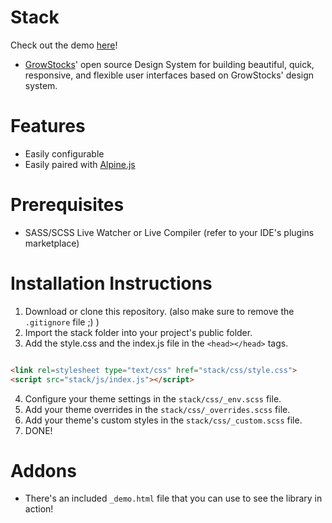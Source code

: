 # Stack
Check out the demo [here](https://growstocks.github.io/stack)!
- [GrowStocks](https://growstocks.xyz)' open source Design System for building beautiful, quick, responsive, and flexible user interfaces based on GrowStocks' design system.

# Features
- Easily configurable
- Easily paired with [Alpine.js](https://github.com/alpinejs/alpine)

# Prerequisites
* SASS/SCSS Live Watcher or Live Compiler (refer to your IDE's plugins marketplace)

# Installation Instructions
1. Download or clone this repository. (also make sure to remove the  `.gitignore` file ;) )
2. Import the stack folder into your project's public folder.
3. Add the style.css and the index.js file in the `<head></head>` tags.
```html

<link rel=stylesheet type="text/css" href="stack/css/style.css">
<script src="stack/js/index.js"></script>
```
4. Configure your theme settings in the `stack/css/_env.scss` file.
5. Add your theme overrides in the `stack/css/_overrides.scss` file.
6. Add your theme's custom styles in the `stack/css/_custom.scss` file.
7. DONE!

# Addons
- There's an included `_demo.html` file that you can use to see the library in action!
